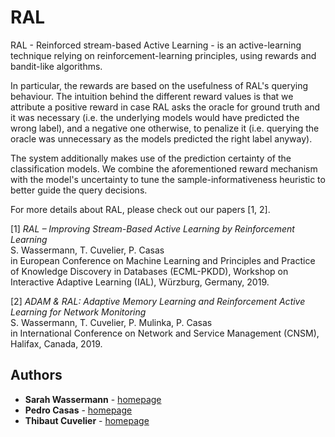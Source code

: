# RAL
RAL - Reinforced stream-based Active Learning - is an active-learning technique relying on reinforcement-learning principles, using rewards and bandit-like algorithms.

In particular, the rewards are based on the usefulness of RAL's querying behaviour. The intuition behind the different reward values is that we attribute a positive reward in case RAL asks the oracle for ground truth and it was necessary (i.e. the underlying models would have predicted the wrong label), and a negative one otherwise, to penalize it (i.e. querying the oracle was unnecessary as the models predicted the right label anyway).

The system additionally makes use of the prediction certainty of the classification models. We combine the aforementioned reward mechanism
with the model's uncertainty to tune the sample-informativeness heuristic to better guide the query decisions.

For more details about RAL, please check out our papers [1, 2].

[1] *RAL – Improving Stream-Based Active Learning by Reinforcement Learning*  
S. Wassermann, T. Cuvelier, P. Casas  
in European Conference on Machine Learning and Principles and Practice of Knowledge Discovery in Databases (ECML-PKDD), Workshop on Interactive Adaptive Learning (IAL), Würzburg, Germany, 2019.

[2] *ADAM & RAL: Adaptive Memory Learning and Reinforcement Active Learning for Network Monitoring*  
S. Wassermann, T. Cuvelier, P. Mulinka, P. Casas  
in International Conference on Network and Service Management (CNSM), Halifax, Canada, 2019.

Authors
-------
* **Sarah Wassermann** - [homepage](http://wassermann.lu)
* **Pedro Casas** - [homepage](http://pcasas.info/)
* **Thibaut Cuvelier** - [homepage](http://www.tcuvelier.be/)
